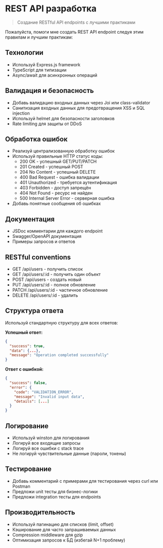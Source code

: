 # REST API разработка

> Создание RESTful API endpoints с лучшими практиками

Пожалуйста, помоги мне создать REST API endpoint следуя этим правилам и лучшим практикам:

## Технологии

- Используй Express.js framework
- TypeScript для типизации
- Async/await для асинхронных операций

## Валидация и безопасность

- Добавь валидацию входных данных через Joi или class-validator
- Санитизация входных данных для предотвращения XSS и SQL injection
- Используй helmet для безопасности заголовков
- Rate limiting для защиты от DDoS

## Обработка ошибок

- Реализуй централизованную обработку ошибок
- Используй правильные HTTP статус коды:
  - 200 OK - успешный GET/PUT/PATCH
  - 201 Created - успешный POST
  - 204 No Content - успешный DELETE
  - 400 Bad Request - ошибка валидации
  - 401 Unauthorized - требуется аутентификация
  - 403 Forbidden - доступ запрещён
  - 404 Not Found - ресурс не найден
  - 500 Internal Server Error - серверная ошибка
- Добавь понятные сообщения об ошибках

## Документация

- JSDoc комментарии для каждого endpoint
- Swagger/OpenAPI документация
- Примеры запросов и ответов

## RESTful conventions

- GET /api/users - получить список
- GET /api/users/:id - получить один объект
- POST /api/users - создать новый
- PUT /api/users/:id - полное обновление
- PATCH /api/users/:id - частичное обновление
- DELETE /api/users/:id - удалить

## Структура ответа

Используй стандартную структуру для всех ответов:

**Успешный ответ:**

```json
{
  "success": true,
  "data": {...},
  "message": "Operation completed successfully"
}
```

**Ответ с ошибкой:**

```json
{
  "success": false,
  "error": {
    "code": "VALIDATION_ERROR",
    "message": "Invalid input data",
    "details": [...]
  }
}
```

## Логирование

- Используй winston для логирования
- Логируй все входящие запросы
- Логируй все ошибки с stack trace
- Не логируй чувствительные данные (пароли, токены)

## Тестирование

- Добавь комментарий с примерами для тестирования через curl или Postman
- Предложи unit тесты для бизнес-логики
- Предложи integration тесты для endpoints

## Производительность

- Используй пагинацию для списков (limit, offset)
- Кэширование для часто запрашиваемых данных
- Compression middleware для gzip
- Оптимизация запросов к БД (избегай N+1 проблему)
